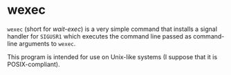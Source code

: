 # wexec

`wexec` (short for *wait-exec*) is a very simple command that installs a signal
handler for `SIGUSR1` which executes the command line passed as command-line
arguments to `wexec`.

This program is intended for use on Unix-like systems (I suppose that it is
POSIX-compliant).
